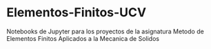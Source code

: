 # Elementos-Finitos-UCV
Notebooks de Jupyter para los proyectos de la asignatura Metodo de Elementos Finitos Aplicados a la Mecanica de Solidos
